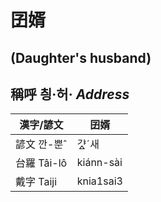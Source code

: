 # 囝婿
##  (Daughter's husband)

## 稱呼 칑·허· _Address_

漢字/諺文 | 囝婿
--- | ---
諺文 깐-뿐ˆ | 갸ᇫˊ새
台羅 Tâi-lô | kiánn-sài
戴字 Taiji | knia1sai3


